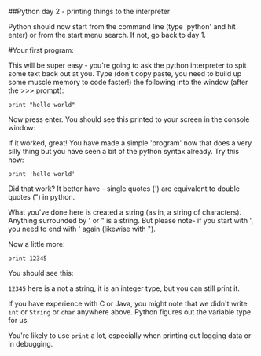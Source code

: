##Python day 2 - printing things to the interpreter
 
Python should now start from the command line (type 'python' and hit enter) or from the start menu search. If not, go back to day 1.
 
 
#Your first program:
 
This will be super easy - you're going to ask the python interpreter to spit some text back out at you. Type (don't copy paste, you need to build up some muscle memory to code faster!) the following into the window (after the >>> prompt):
 
 
```print "hello world"```

 
Now press enter. You should see this printed to your screen in the console window:
 
 
 
 
If it worked, great! You have made a simple 'program' now that does a very silly thing but you have seen a bit of the python syntax already. Try this now:


```print 'hello world'```

 
Did that work? It better have - single quotes (') are equivalent to double quotes (") in python.
 
What you've done here is created a string (as in, a string of characters). Anything surrounded by ' or " is a string. But please note- if you start with ', you need to end with ' again (likewise with ").
 
Now a little more:


```print 12345```


You should see this:
 
 
 
 
```12345``` here is a not a string, it is an integer type, but you can still print it.
 
If you have experience with C or Java, you might note that we didn't write ```int``` or ```String``` or ```char``` anywhere above. Python figures out the variable type for us.
 
You're likely to use ```print``` a lot, especially when printing out logging data or in debugging.
